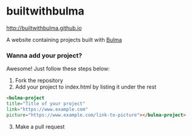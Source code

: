 # builtwithbulma
http://builtwithbulma.github.io

A website containing projects built with [Bulma](http://bulma.io)

### Wanna add your project?

Awesome! Just follow these steps below:
1. Fork the repository
2. Add your project to index.html by listing it under the rest
```html
<bulma-project 
title="Title of your project" 
link="https://www.example.com" 
picture="https://www.example.com/link-to-picture"></bulma-project>
```
3. Make a pull request
